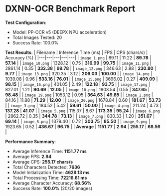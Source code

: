 # DXNN-OCR Benchmark Report

**Test Configuration**:
- Model: PP-OCR v5 (DEEPX NPU acceleration)
- Total Images Tested: 20
- Success Rate: 100.0%

**Test Results**:
| Filename | Inference Time (ms) | FPS | CPS (chars/s) | Accuracy (%) |
|---|---|---|---|---|
| `image_1.png` | 89.11 | 11.22 | **89.78** | **57.14** |
| `image_10.png` | 1328.12 | 0.75 | **316.99** | **99.75** |
| `image_11.png` | 2861.14 | 0.35 | **332.38** | **99.78** |
| `image_12.png` | 346.63 | 2.88 | **230.80** | **9.77** |
| `image_13.png` | 320.35 | 3.12 | **206.03** | **100.00** |
| `image_14.png` | 1039.08 | 0.96 | **533.16** | **76.01** |
| `image_15.png` | 3696.02 | 0.27 | **409.09** | **98.15** |
| `image_16.png` | 401.05 | 2.49 | **122.18** | **93.75** |
| `image_17.png` | 827.01 | 1.21 | **90.69** | **12.05** |
| `image_18.png` | 1803.54 | 0.55 | **347.65** | **98.48** |
| `image_19.png` | 1053.12 | 0.95 | **364.63** | **49.85** |
| `image_2.png` | 84.16 | 11.88 | **71.29** | **12.00** |
| `image_20.png` | 1678.84 | 0.60 | **181.67** | **53.73** |
| `image_3.png` | 184.52 | 5.42 | **59.61** | **50.00** |
| `image_4.png` | 211.24 | 4.73 | **137.28** | **41.07** |
| `image_5.png` | 115.37 | 8.67 | **173.35** | **95.24** |
| `image_6.png` | 2862.72 | 0.35 | **344.78** | **73.13** |
| `image_7.png` | 830.33 | 1.20 | **351.67** | **69.14** |
| `image_8.png` | 1379.40 | 0.72 | **303.75** | **85.50** |
| `image_9.png` | 1923.65 | 0.52 | **436.67** | **96.75** |
| **Average** | **1151.77** | **2.94** | **255.17** | **68.56** |

**Performance Summary**:
- Average Inference Time: **1151.77 ms**
- Average FPS: **2.94**
- Average CPS: **255.17 chars/s**
- Total Characters Detected: **7636**
- Model Initialization Time: **4629.13 ms**
- Total Processing Time: **72216.61 ms**
- Average Character Accuracy: **68.56%**
- Success Rate: **100.0%** (20/20 images)
